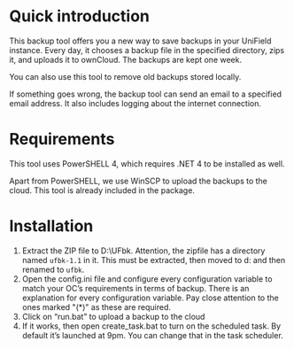 # Quick introduction

This backup tool offers you a new way to save backups in your UniField
instance.  Every day, it chooses a backup file in the specified
directory, zips it, and uploads it to ownCloud. The backups are kept one week.

You can also use this tool to remove old backups stored locally.

If something goes wrong, the backup tool can send an email to a
specified email address. It also includes logging about the
internet connection.

# Requirements

This tool uses PowerSHELL 4, which requires .NET 4 to be installed as well.

Apart from PowerSHELL, we use WinSCP to upload the backups to the 
cloud. This tool is already included in the package.

# Installation

1. Extract the ZIP file to D:\UFbk. Attention, the zipfile has a
directory named ```ufbk-1.1``` in it. This must be extracted, then
moved to d: and then renamed to ```ufbk```.
2. Open the config.ini file and configure every configuration 
variable to match your OC’s requirements in terms of backup. 
There is an explanation for every configuration variable. Pay
close attention to the ones marked "(\*)" as these are required.
3. Click on “run.bat” to upload a backup to the cloud
4. If it works, then open create_task.bat to turn on the scheduled 
task. By default it’s launched at 9pm. You can change that in the 
task scheduler.

